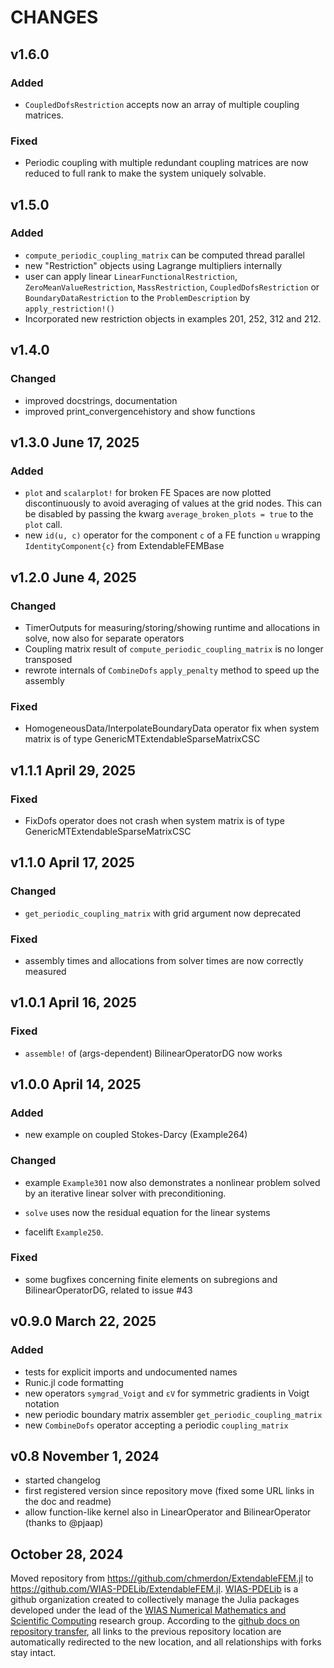 # CHANGES

## v1.6.0

### Added

  - `CoupledDofsRestriction` accepts now an array of multiple coupling matrices.

### Fixed

  - Periodic coupling with multiple redundant coupling matrices are now reduced to full rank to make the system uniquely solvable.

## v1.5.0

### Added

  - `compute_periodic_coupling_matrix` can be computed thread parallel
  - new "Restriction" objects using Lagrange multipliers internally
  - user can apply linear `LinearFunctionalRestriction`, `ZeroMeanValueRestriction`, `MassRestriction`, `CoupledDofsRestriction` or `BoundaryDataRestriction` to the `ProblemDescription` by `apply_restriction!()`
  - Incorporated new restriction objects in examples 201, 252, 312 and 212.

## v1.4.0

### Changed
  - improved docstrings, documentation
  - improved print_convergencehistory and show functions

## v1.3.0 June 17, 2025

### Added
  - `plot` and `scalarplot!` for broken FE Spaces are now plotted discontinuously to avoid averaging of values at the grid nodes.
     This can be disabled by passing the kwarg `average_broken_plots = true` to the `plot` call.
  - new `id(u, c)` operator for the component `c` of a FE function `u` wrapping `IdentityComponent{c}` from ExtendableFEMBase

## v1.2.0 June 4, 2025

### Changed
  - TimerOutputs for measuring/storing/showing runtime and allocations in solve, now also for separate operators
  - Coupling matrix result of `compute_periodic_coupling_matrix` is no longer transposed
  - rewrote internals of `CombineDofs` `apply_penalty` method to speed up the assembly

### Fixed
  - HomogeneousData/InterpolateBoundaryData operator fix when system matrix is of type GenericMTExtendableSparseMatrixCSC

## v1.1.1 April 29, 2025

### Fixed
  - FixDofs operator does not crash when system matrix is of type GenericMTExtendableSparseMatrixCSC

## v1.1.0 April 17, 2025

### Changed
  - `get_periodic_coupling_matrix` with grid argument now deprecated

### Fixed
  - assembly times and allocations from solver times are now correctly measured

## v1.0.1 April 16, 2025

### Fixed

  - `assemble!` of (args-dependent) BilinearOperatorDG now works

## v1.0.0 April 14, 2025

### Added

  - new example on coupled Stokes-Darcy (Example264)

### Changed

  - example `Example301` now also demonstrates a nonlinear problem solved by an iterative linear solver
    with preconditioning.

  - `solve` uses now the residual equation for the linear systems
  - facelift `Example250`.

### Fixed

  - some bugfixes concerning finite elements on subregions and BilinearOperatorDG, related to issue #43

## v0.9.0 March 22, 2025

### Added

  - tests for explicit imports and undocumented names
  - Runic.jl code formatting
  - new operators `symgrad_Voigt` and `εV` for symmetric gradients in Voigt notation
  - new periodic boundary matrix assembler `get_periodic_coupling_matrix`
  - new `CombineDofs` operator accepting a periodic `coupling_matrix`

## v0.8 November 1, 2024
  - started changelog
  - first registered version since repository move (fixed some URL links in the doc and readme)
  - allow function-like kernel also in LinearOperator and BilinearOperator (thanks to @pjaap)

## October 28, 2024

Moved repository from https://github.com/chmerdon/ExtendableFEM.jl to https://github.com/WIAS-PDELib/ExtendableFEM.jl.
[WIAS-PDELib](https://github.com/WIAS-PDELib/) is a github organization created to collectively manage the Julia packages developed under
the lead of the [WIAS Numerical Mathematics and Scientific Computing](https://wias-berlin.de/research/rgs/fg3)  research group.
According to the [github docs on repository transfer](https://docs.github.com/en/repositories/creating-and-managing-repositories/transferring-a-repository#whats-transferred-with-a-repository),
all links to the previous repository location are automatically redirected to the new location, and all relationships with forks stay intact.
